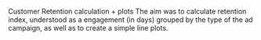 Customer Retention calculation + plots
The aim was to calculate retention index, understood as a engagement (in days) grouped by the type of the ad campaign, as well as to create a simple line plots.
